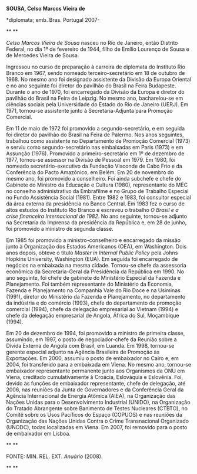 **SOUSA, Celso Marcos Vieira de**

\*diplomata; emb. Bras. Portugal 2007-

** **

*Celso Marcos Vieira de Sousa* nasceu no Rio de Janeiro, então Distrito
Federal, no dia 1º de fevereiro de 1944, filho de Emílio Lourenço de
Sousa e de Mercedes Vieira de Sousa.

Ingressou no curso de preparação à carreira de diplomata do Instituto
Rio Branco em 1967, sendo nomeado terceiro-secretário em 18 de outubro
de 1968. No mesmo ano foi designado assistente da Divisão da Europa
Oriental e no ano seguinte foi diretor do pavilhão do Brasil na Feira
Budapeste. Durante o ano de 1970, foi encarregado da Divisão da Europa e
diretor do pavilhão do Brasil na Feira de Leipzig. No mesmo ano,
bacharelou-se em ciências sociais pela Universidade do Estado do Rio de
Janeiro (UERJ). Em 1971, tornou-se assistente junto à Secretaria-Adjunta
para Promoção Comercial.

Em 11 de maio de 1972 foi promovido a segundo-secretário, e em seguida
foi diretor do pavilhão do Brasil na Feira de Palermo. Nos anos
seguintes, trabalhou como assistente no Departamento de Promoção
Comercial (1973) e serviu como segundo-secretário nas embaixadas em
Paris (1973) e em Assunção (1976). Promovido a primeiro-secretário em 1º
de dezembro de 1977, tornou-se assessor na Divisão de Pessoal em 1979.
Em 1980, foi nomeado secretário-executivo da Fundação Visconde de Cabo
Frio e da Conferência do Pacto Amazônico, em Belém. Em 20 de novembro do
mesmo ano, foi promovido a conselheiro. Foi ainda subchefe e chefe do
Gabinete do Ministro da Educação e Cultura (1980), representante do MEC
no conselho administrativo da Embrafilme e no Grupo de Trabalho Especial
no Fundo Assistência Social (1981). Entre 1982 e 1983, foi consultor
especial da área externa da presidência no Banco Central. Em 1983 fez o
curso de altos estudos do Instituto Rio Branco e escreveu o trabalho *O
Brasil e a crise financeira Internacional de 1982*. No ano seguinte,
tornou-se adjunto na Secretaria da Imprensa da presidência da República
e, em 28 de junho, foi promovido a ministro de segunda classe.

Em 1985 foi promovido a ministro-conselheiro e encarregado da missão
junto à Organização dos Estados Americanos (OEA), em Washington. Dois
anos depois, obteve o título *Master in Internal Public Policy* pela
Johns Hopkins University, Washington (EUA). Em seguida foi encarregado
de negócios na embaixada na mesma cidade. Tornou-se chefe da assessoria
econômica da Secretaria-Geral da Presidência da República em 1990. No
ano seguinte, foi chefe de gabinete do Ministério Especial da Fazenda e
Planejamento. Foi também representante do Ministério da Economia,
Fazenda e Planejamento na Companhia Vale do Rio Doce e na Usiminas
(1991), diretor do Ministério da Fazenda e Planejamento, no departamento
da indústria e do comércio (1993), chefe do departamento de promoção
comercial (1994), chefe da delegação empresarial ao Vietnam (1994) e
chefe da delegação empresarial de Angola, África do Sul, Moçambique
(1994).

Em 20 de dezembro de 1994, foi promovido a ministro de primeira classe,
assumindo, em 1997, o posto de negociador-chefe da Reunião sobre a
Dívida Externa de Angola com Brasil, em Luanda. Em 1998, tornou-se
gerente especial adjunto na Agência Brasileira de Promoção às
Exportações. Em 2000, assumiu o posto de embaixador no Cairo e, em 2004,
foi transferido para a embaixada em Viena. No mesmo ano, tornou-se
embaixador representante permanente junto aos Organismos da ONU em
Viena, creditado cumulativamente à Croácia, Eslováquia e Eslovênia. Foi,
devido às funções de embaixador representante, chefe de delegação, até
2006, nas reuniões da Junta de Governadores e da Conferência Geral da
Agência Internacional de Energia Atômica (AIEA), na Organização das
Nações Unidas para o Desenvolvimento Industrial (UNIDO), na Organização
do Tratado Abrangente sobre Banimento de Testes Nucleares (CTBTO), no
Comitê sobre os Usos Pacíficos do Espaço (COPUOS) e nas reuniões da
Organização das Nações Unidas Contra o Crime Transnacional Organizado
(UNODC), todas localizadas em Viena. Em 2007, foi removido para o posto
de embaixador em Lisboa.

** **

FONTE: MIN. REL. EXT. *Anuário* (2008).

** **
